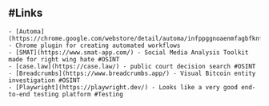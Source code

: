 ## #Links
	- [Automa](https://chrome.google.com/webstore/detail/automa/infppggnoaenmfagbfknfkancpbljcca) - Chrome plugin for creating automated workflows
	- [SMAT](https://www.smat-app.com/) - Social Media Analysis Toolkit made for right wing hate #OSINT
	- [case.law](https://case.law/) - public court decision search #OSINT
	- [Breadcrumbs](https://www.breadcrumbs.app/) - Visual Bitcoin entity investigation #OSINT
	- [Playwright](https://playwright.dev/) - Looks like a very good end-to-end testing platform #Testing